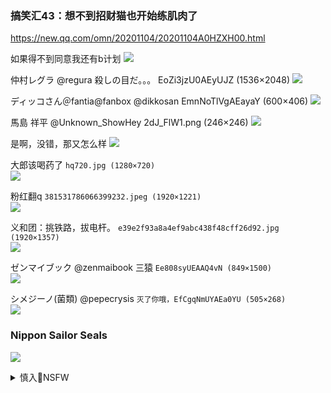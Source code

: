 ### 搞笑汇43：想不到招财猫也开始练肌肉了
https://new.qq.com/omn/20201104/20201104A0HZXH00.html

如果得不到同意我还有b计划
![](https://inews.gtimg.com/newsapp_bt/0/12717605266/)

仲村レグラ
@regura
殺しの目だ。。。
EoZi3jzU0AEyUJZ (1536×2048)
<img src="https://pbs.twimg.com/media/EoZi3jzU0AEyUJZ?format=jpg&name=orig">

ディッコさん＠fantia@fanbox
@dikkosan
EmnNoTlVgAEayaY (600×406)
<img src="https://pbs.twimg.com/media/EmnNoTlVgAEayaY?format=jpg&name=orig">

馬島 祥平
@Unknown_ShowHey
2dJ_FlW1.png (246×246)
<img src="https://pbs.twimg.com/profile_images/1243233052135804928/2dJ_FlW1.png">

是啊，没错，那又怎么样
![](http://tiebapic.baidu.com/forum/pic/item/f3eeab8da977391267f9f13fef198618347ae2fb.jpg)

大郎该喝药了
`hq720.jpg (1280×720)`<br>
![](https://i.ytimg.com/vi/ZVkz4owtvIg/hq720.jpg)

粉红翻q
`381531786066399232.jpeg (1920×1221)`<br>
![](https://media.dwnews.net/hk01/3872xihq0IQaBg2TwKjLSAO3RqE=/320*0/media/images/dw/20200912/381531786066399232.jpeg)

义和团：挑铁路，拔电杆。
`e39e2f93a8a4ef9abc438f48cff26d92.jpg (1920×1357)`<br>
![](https://media.dwnews.net/dw/a3ZUIcCzMbFY3EmqXeN6Ljz1rfA%3D/320*0/media/images/dw/e39e2f93a8a4ef9abc438f48cff26d92.jpg)

ゼンマイブック
@zenmaibook
三猿
`Ee808syUEAAQ4vN (849×1500)`<br>
![](https://pbs.twimg.com/media/Ee808syUEAAQ4vN?format=jpg&name=orig)

シメジーノ(菌類)
@pepecrysis
`灭了你哦，EfCgqNmUYAEa0YU (505×268)`<br>
![](https://pbs.twimg.com/media/EfCgqNmUYAEa0YU?format=png&name=orig)

### Nippon Sailor Seals
![](http://fap.to/images/full/45/127/1278339083.gif)

<details><summary>慎入🔞NSFW</summary>

Not Safe For Work
<img src="https://upload.wikimedia.org/wikipedia/commons/thumb/d/d3/Biohazard_Symbol_Specification.png/210px-Biohazard_Symbol_Specification.png">

<details><summary><b>风险自理Use At Your Own Risk🈲</summary>

<img src="https://hw-cdn2.adtng.com/a7/creatives/53/574/804518/913067/913067_banner.gif">

</details>
</details>
